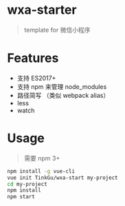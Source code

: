 # wxa-starter

> template for 微信小程序

# Features

- 支持 ES2017+
- 支持 npm 来管理 node_modules
- 路径简写 （类似 webpack alias）
- less
- watch

# Usage

> 需要 npm 3+

```bash
npm install -g vue-cli
vue init TinkGu/wxa-start my-project
cd my-project
npm install
npm start
```
